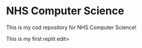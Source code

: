 # NHS Computer Science
This is my cod repository for NHS Computer Science!

This is my first replit edit>